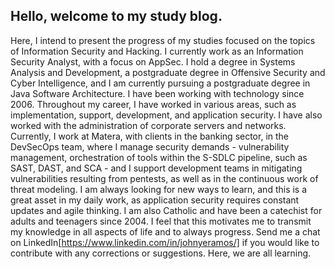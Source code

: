 ## Hello, welcome to my study blog.

Here, I intend to present the progress of my studies focused on the topics of Information Security and Hacking. I currently work as an Information Security Analyst, with a focus on AppSec.
I hold a degree in Systems Analysis and Development, a postgraduate degree in Offensive Security and Cyber Intelligence, and I am currently pursuing a postgraduate degree in Java Software Architecture.
I have been working with technology since 2006. Throughout my career, I have worked in various areas, such as implementation, support, development, and application security. I have also worked with the administration of corporate servers and networks.
Currently, I work at Matera, with clients in the banking sector, in the DevSecOps team, where I manage security demands - vulnerability management, orchestration of tools within the S-SDLC pipeline, such as SAST, DAST, and SCA - and I support development teams in mitigating vulnerabilities resulting from pentests, as well as in the continuous work of threat modeling.
I am always looking for new ways to learn, and this is a great asset in my daily work, as application security requires constant updates and agile thinking.
I am also Catholic and have been a catechist for adults and teenagers since 2004. I feel that this motivates me to transmit my knowledge in all aspects of life and to always progress.
Send me a chat on LinkedIn[https://www.linkedin.com/in/johnyeramos/] if you would like to contribute with any corrections or suggestions. Here, we are all learning.
